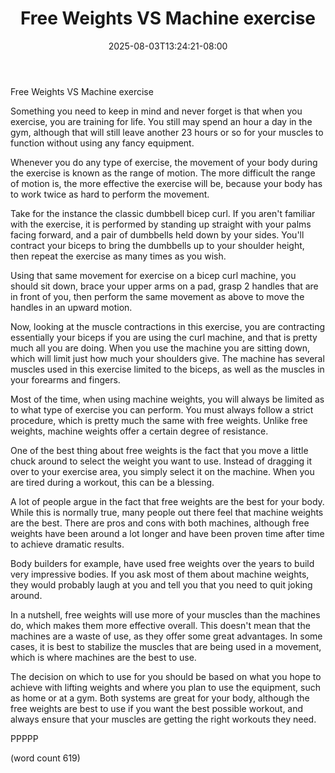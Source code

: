 ﻿---
title: "Free Weights VS Machine exercise"
date: 2025-08-03T13:24:21-08:00
description: "Exercise Tips for Web Success"
featured_image: "/images/Exercise.jpg"
tags: ["Exercise"]
---

Free Weights VS Machine exercise

Something you need to keep in mind and never forget
is that when you exercise, you are training for 
life.  You still may spend an hour a day in the
gym, although that will still leave another 23 hours
or so for your muscles to function without using
any fancy equipment.

Whenever you do any type of exercise, the movement
of your body during the exercise is known as the
range of motion.  The more difficult the range of
motion is, the more effective the exercise will be,
because your body has to work twice as hard to 
perform the movement.

Take for the instance the classic dumbbell bicep
curl.  If you aren't familiar with the exercise,
it is performed by standing up straight with your
palms facing forward, and a pair of dumbbells held
down by your sides.  You'll contract your biceps
to bring the dumbbells up to your shoulder height,
then repeat the exercise as many times as you wish.

Using that same movement for exercise on a bicep
curl machine, you should sit down, brace your 
upper arms on a pad, grasp 2 handles that are in
front of you, then perform the same movement as
above to move the handles in an upward motion.

Now, looking at the muscle contractions in this
exercise, you are contracting essentially your
biceps if you are using the curl machine, and
that is pretty much all you are doing.  When you
use the machine you are sitting down, which will
limit just how much your shoulders give.  The
machine has several muscles used in this
exercise limited to the biceps, as well as
the muscles in your forearms and fingers.

Most of the time, when using machine weights, you
will always be limited as to what type of exercise
you can perform.  You must always follow a strict
procedure, which is pretty much the same with
free weights.  Unlike free weights, machine 
weights offer a certain degree of resistance.

One of the best thing about free weights is the
fact that you move a little chuck around to 
select the weight you want to use.  Instead 
of dragging it over to your exercise area,
you simply select it on the machine.  When 
you are tired during a workout, this can be
a blessing.

A lot of people argue in the fact that free
weights are the best for your body.  While this 
is normally true, many people out there feel that
machine weights are the best.  There are pros
and cons with both machines, although free 
weights have been around a lot longer and have
been proven time after time to achieve dramatic
results.

Body builders for example, have used free 
weights over the years to build very impressive
bodies.  If you ask most of them about machine
weights, they would probably laugh at you and
tell you that you need to quit joking around.

In a nutshell, free weights will use more of your
muscles than the machines do, which makes them
more effective overall.  This doesn't mean
that the machines are a waste of use, as they
offer some great advantages.  In some cases,
it is best to stabilize the muscles that are
being used in a movement, which is where machines
are the best to use.

The decision on which to use for you should be
based on what you hope to achieve with lifting
weights and where you plan to use the equipment,
such as home or at a gym.  Both systems are
great for your body, although the free weights
are best to use if you want the best possible
workout, and always ensure that your muscles
are getting the right workouts they need.

PPPPP

(word count 619)
